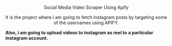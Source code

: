 <p align="center">Social Media Video Scraper Using Apify</p>


<p align="center">It is the project where i am going to fetch instagram posts by targeting some of the usernames using APIFY.</p>

<strong align="center">Also, i am going to upload videos to instagram as reel to a particular instagram account.</strong>
